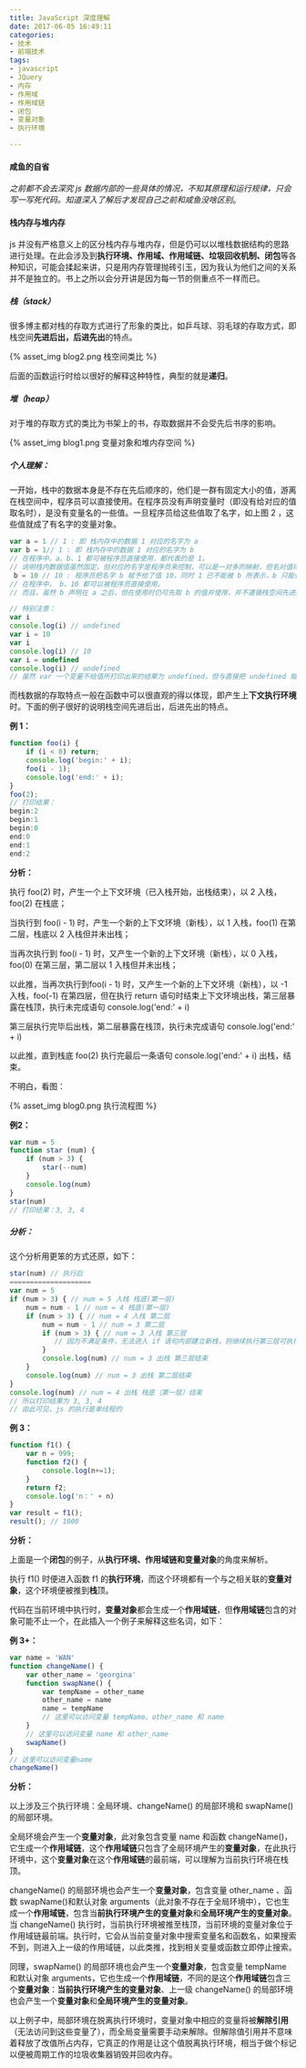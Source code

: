 ```yaml
---
title: JavaScript 深度理解
date: 2017-06-05 16:49:11
categories:
- 技术
- 前端技术
tags:
- javascript
- JQuery
- 内存
- 作用域
- 作用域链
- 闭包
- 变量对象
- 执行环境

---
```


#### 咸鱼的自省

*之前都不会去深究 js 数据内部的一些具体的情况，不知其原理和运行规律，只会写一写死代码。知道深入了解后才发现自己之前和咸鱼没啥区别*。

#### 栈内存与堆内存

js 并没有严格意义上的区分栈内存与堆内存，但是仍可以以堆栈数据结构的思路进行处理。在此会涉及到**执行环境、作用域、作用域链、垃圾回收机制、闭包**等各种知识，可能会揉起来讲，只是用内存管理抛砖引玉，因为我认为他们之间的关系并不是独立的。书上之所以会分开讲是因为每一节的侧重点不一样而已。

##### 栈（stack）

很多博主都对栈的存取方式进行了形象的类比，如乒乓球、羽毛球的存取方式，即栈空间**先进后出，后进先出**的特点。

{% asset_img blog2.png 栈空间类比 %} 

后面的函数运行时给以很好的解释这种特性，典型的就是**递归**。

##### 堆（heap）

对于堆的存取方式的类比为书架上的书，存取数据并不会受先后书序的影响。

{% asset_img blog1.png 变量对象和堆内存空间 %} 

##### 个人理解：

一开始，栈中的数据本身是不存在先后顺序的，他们是一群有固定大小的值，游离在栈空间中，程序员可以直接使用。在程序员没有声明变量时（即没有给对应的值取名时），是没有变量名的一些值。一旦程序员给这些值取了名字，如上图 2 ，这些值就成了有名字的变量对象。

```javascript
var a = 1 // 1 : 即 栈内存中的数据 1 对应的名字为 a
var b = 1// 1 : 即 栈内存中的数据 1 对应的名字为 b
// 在程序中，a、b、1 都可被程序员直接使用，都代表的是 1。
// 说明栈内数据值虽然固定，但对应的名字是程序员来控制，可以是一对多的映射，但名对值得映射只能是一对一，如下：
 b = 10 // 10 : 程序员把名字 b 赋予给了值 10，同时 1 已不能被 b 所表示，b 只能代表 10
// 在程序中， b、10 都可以被程序员直接使用。
// 而且，虽然 b 声明在 a 之后，但在使用时仍可先取 b 的值并使用，并不遵循栈空间先进后出，后进先出的特点。所以入栈和出栈并不是在声明的时候确定，而是在使用时确定（其实一开始是全局上下文入栈，先抛开此栈不说）。在使用时，上面的变量对象就会变成活动对象

// 特别注意：
var i
console.log(i) // undefined
var i = 10
var i
console.log(i) // 10
var i = undefined
console.log(i) // undefined
// 虽然 var 一个变量不给值所打印出来的结果为 undefined，但与直接把 undefined 赋值给这个变量有区别，后者可以重写变量，前者不可以
```

而栈数据的存取特点一般在函数中可以很直观的得以体现，即产生上**下文执行环境**时。下面的例子很好的说明栈空间先进后出，后进先出的特点。

**例 1：**

```javascript
function foo(i) {
    if (i < 0) return;
    console.log('begin:' + i);
    foo(i - 1);
    console.log('end:' + i);
}
foo(2);
// 打印结果：
begin:2
begin:1
begin:0
end:0
end:1
end:2
```

**分析：**

执行 foo(2) 时，产生一个上下文环境（已入栈开始，出栈结束），以 2 入栈， foo(2) 在栈底；

当执行到 foo(i - 1) 时，产生一个新的上下文环境（新栈），以 1 入栈，foo(1)  在第二层，栈底以 2 入栈但并未出栈；

当再次执行到 foo(i - 1) 时，又产生一个新的上下文环境（新栈），以 0 入栈，foo(0)  在第三层，第二层以 1 入栈但并未出栈；

以此推，当再次执行到foo(i - 1) 时，又产生一个新的上下文环境（新栈），以 -1 入栈，foo(-1)  在第四层，但在执行 return 语句时结束上下文环境出栈，第三层暴露在栈顶，执行未完成语句 console.log('end:' + i)

第三层执行完毕后出栈，第二层暴露在栈顶，执行未完成语句 console.log('end:' + i)

以此推，直到栈底  foo(2)  执行完最后一条语句 console.log('end:' + i) 出栈，结束。

不明白，看图：

{% asset_img blog0.png 执行流程图 %} 

**例2：**

```javascript
var num = 5
function star (num) {
    if (num > 3) {
        star(--num)
    }
    console.log(num)
}
star(num)
// 打印结果：3, 3, 4
```

##### **分析：**

这个分析用更笨的方式还原，如下：

```javascript
star(num) // 执行后
====================
var num = 5 
if (num > 3) { // num = 5 入栈 栈底(第一层)
    num = num - 1 // num = 4 栈底(第一层)
    if (num > 3) { // num = 4 入栈 第二层
		num = num - 1 // num = 3 第二层
        if (num > 3) { // num = 3 入栈 第三层
           // 因为不满足条件，无法进入 if 语句内部建立新栈，则继续执行第三层可执行语句
        }
        console.log(num) // num = 3 出栈 第三层结束
    }
    console.log(num) // num = 3 出栈 第二层结束
}
console.log(num) // num = 4 出栈 栈底（第一层）结束
// 所以打印结果为 3, 3, 4
// 由此可见，js 的执行是单线程的
```

**例 3：**

```javascript
function f1() {
    var n = 999;
    function f2() {
        console.log(n+=1); 
    }
    return f2;
    console.log('n：' + n)
}
var result = f1();
result(); // 1000
```

**分析：**

上面是一个**闭包**的例子，从**执行环境、作用域链和变量对象**的角度来解析。

执行 f1() 时便进入函数 f1 的**执行环境**，而这个环境都有一个与之相关联的**变量对象**，这个环境便被推到**栈**顶。

代码在当前环境中执行时，**变量对象**都会生成一个**作用域链**，但**作用域链**包含的对象可能不止一个，在此插入一个例子来解释这些名词，如下：

**例 3+：**

```javascript
var name = 'WAN'
function changeName() {
    var other_name = 'georgina'
    function swapName() {
        var tempName = other_name
        other_name = name
        name = tempName
        // 这里可以访问变量 tempName、other_name 和 name
    }
    // 这里可以访问变量 name 和 other_name
    swapName()
}
// 这里可以访问变量name
changeName()
```

**分析：**

以上涉及三个执行环境：全局环境、changeName() 的局部环境和 swapName() 的局部环境。

全局环境会产生一个**变量对象**，此对象包含变量 name 和函数 changeName()，它生成一个**作用域链**，这个**作用域链**只包含了全局环境产生的**变量对象**，在此执行环境中，这个**变量对象**在这个**作用域链**的最前端，可以理解为当前执行环境在栈顶。

changeName() 的局部环境也会产生一个**变量对象**，包含变量 other_name 、函数 swapName()和默认对象 arguments（此对象不存在于全局环境中），它也生成一个**作用域链**，包含当**前执行环境产生的变量对象**和**全局环境产生的变量对象**。当 changeName() 执行时，当前执行环境被推至栈顶，当前环境的变量对象位于作用域链最前端。执行时，它会从当前变量对象中搜索变量名和函数名，如果搜索不到，则进入上一级的作用域链，以此类推，找到相关变量或函数立即停止搜索。

同理，swapName() 的局部环境也会产生一个**变量对象**，包含变量 tempName 和默认对象 arguments，它也生成一个**作用域链**，不同的是这个**作用域链**包含三个**变量对象**：**当前执行环境产生的变量对象**、上一级 changeName() 的局部环境也会产生一个**变量对象**和**全局环境产生的变量对象**。

以上例子中，局部环境在脱离执行环境时，变量对象中相应的变量将被**解除引用**（无法访问到这些变量了），而全局变量需要手动来解除。但解除值引用并不意味着释放了改值所占内存，它真正的作用是让这个值脱离执行环境，相当于做个标记以便被周期工作的垃圾收集器销毁并回收内存。







